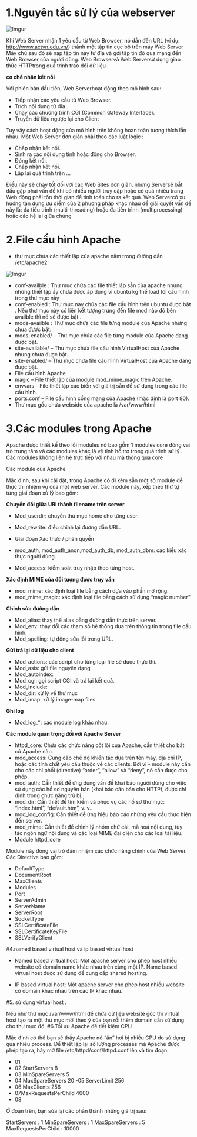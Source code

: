 # 1.Nguyên tắc sử lý của webserver 

![Imgur](http://i.imgur.com/ZK3Ib8H.png)

Khi  Web Server nhận 1 yêu cầu từ Web Browser, nó dẫn đến URL (ví dụ: http://www.actvn.edu.vn/)  thành một tập tin cục bộ trên 
máy Web Server
Máy chủ sau đó sẽ nạp tập tin này từ  đĩa và gởi tập tin đó qua mạng đến Web Browser của người dùng. 
Web Browservà Web Serversử dụng giao thức HTTPtrong quá trình trao đổi dữ liệu 

**cơ chế nhận kết nối** 

Với phiên bản đầu tiên, Web Serverhoạt động theo mô hình sau:

- Tiếp nhận các yêu cầu từ Web Browser.
- Trích nội dung từ đĩa .
- Chạy các chương trình CGI (Common Gateway Interface).
- Truyền dữ liệu ngược lại cho Client

Tuy vậy cách hoạt động của mô hình trên không hoàn toàn tương thích lẫn nhau. Một Web Server đơn giản phải theo các luật logic :

- Chấp nhận kết nối.
- Sinh ra các nội dung tĩnh hoặc động cho Browser.
- Đóng kết nối.
- Chấp nhận kết nối.
- Lập lại quá trình trên ...

Điều này sẽ chạy tốt đối với các Web Sites đơn giản, nhưng Serversẽ bắt đầu gặp phải vấn đề khi có nhiều người truy cập hoặc 
có quá nhiều trang Web động phải tốn thời gian để tính toán cho ra kết quả. 
Web Servercó xu hướng tận dụng ưu điểm của 2 phương pháp khác nhau để giải quyết vấn đề này là: đa tiểu trình (multi-threading)
hoặc đa tiến trình (multiprocessing) hoặc các hệ lai giữa chúng.

# 2.File cấu hình Apache

- thư mục chứa các thiết lập của apache nằm trong đường dẫn /etc/apache2 

![Imgur](http://i.imgur.com/SFJAjpa.png)
- conf-availble : Thư mục chứa các file thiết lập sẵn của apache nhưng những thiết lập ấy chưa được áp dụng vì ubuntu kg thể load tới cấu hình trong thư mục này 
- conf-enabled : Thư mục này chứa các file cấu hình trên ubuntu được bật . Nếu thư mục này có liên kết tượng trưng đến file mod nào đó bên availble thì nó sẽ được bật . 
- mods-availble : Thư mục chứa các file từng module của Apache nhưng chưa được bật.
- mods-enabled/ – Thư mục chứa các file từng module của Apache đang được bật.
- site-available/ – Thư mục chứa file cấu hình VirtualHost của Apache nhưng chưa được bật.
- site-enabled/ – Thư mục chứa file cấu hình VirtualHost của Apache đang được bật.
- File cấu hình Apache
- magic – File thiết lập của module mod_mime_magic trên Apache.
- envvars – File thiết lập các biến với giá trị sẵn để sử dụng trong các file cấu hình.
- ports.conf – File cấu hình cổng mạng của Apache (mặc định là port 80).
- Thư mục gốc chứa webside của apache là /var/www/html 

# 3.Các modules trong Apache

  Apache được thiết kế theo lối modules nó bao gồm 1 modules core đóng vai trò trung tâm và các modules khác là vệ tinh hỗ trợ trong quá trình sử lý . Các modules không liên hệ trực tiếp với nhau mà thông qua core 
  
Các module của Apache

Mặc định, sau khi cài đặt, trong Apache có đi kèm sẵn một số module để thực thi nhiệm vụ của một web server. Các module này, xếp theo thứ tự từng giai đoạn xử lý bao gồm:

**Chuyển đổi giữa URI thành filename trên server**

- Mod_userdir: chuyển thư mục home cho từng user.
- Mod_rewrite: điều chỉnh lại đường dẫn URL.
- Giai đoạn Xác thực / phân quyền

- mod_auth, mod_auth_anon,mod_auth_db, mod_auth_dbm: các kiểu xác thực người dùng.
- Mod_access: kiểm soát truy nhập theo từng host.

**Xác định MIME của đối tượng được truy vấn**

- mod_mime: xác định loại file bằng cách dựa vào phần mở rộng.
- mod_mime_magic: xác định loại file bằng cách sử dụng “magic number”

**Chỉnh sửa đường dẫn**

- Mod_alias: thay thế alias bằng đường dẫn thực trên server.
- Mod_env: thay đổi các tham số hệ thống dựa trên thông tin trong file cấu hình.
- Mod_spelling: tự động sửa lỗi trong URL.

**Gửi trả lại dữ liệu cho client**

- Mod_actions: các script cho từng loại file sẽ được thực thi.
- Mod_asis: gửi file nguyên dạng
- Mod_autoindex:
- Mod_cgi: gọi script CGI và trả lại kết quả.
- Mod_include:
- Mod_dir: xử lý về thư mục
- Mod_imap: xử lý image-map files.

**Ghi log**

- Mod_log_*: các module log khác nhau.

**Các module quan trọng đối với Apache Server**

- httpd_core: Chứa các chức năng cốt lõi của Apache, cần thiết cho bất cứ Apache nào.
- mod_access: Cung cấp chế độ khiển tác dựa trên tên máy, địa chỉ IP, hoặc các tính chất yêu cầu thuộc về các clients. Bởi vì - module này cần cho các chỉ phối (directive) “order”, “allow” và “deny”, nó cần được cho phép.
- mod_auth: Cần thiết để ứng dụng vấn đề khai báo người dùng cho việc sử dụng các hồ sơ nguyên bản (khai báo căn bản cho HTTP), được chỉ định trong chức năng trù bị.
- mod_dir: Cần thiết để tìm kiếm và phục vụ các hồ sơ thư mục: “index.html”, “default.htm”, v..v..
- mod_log_config: Cần thiết để ứng hiệu báo cáo những yêu cầu thực hiện đến server.
- mod_mime: Cần thiết để chỉnh lý nhóm chữ cái, mã hoá nội dung, tùy tác ngôn ngữ nội dung và các loại MIME đại diện cho các loại tài liệu.
- Module httpd_core

Module này đóng vai trò đảm nhiệm các chức năng chính của Web Server. Các Directive bao gồm:

- DefaultType
- DocumentRoot
- MaxClients
- Modules
- Port
- ServerAdmin
- ServerName
- ServerRoot
- SocketType
- SSLCertificateFile
- SSLCertificateKeyFile
- SSLVerifyClient

#4.named based virtual host và ip based virtual host

- Named based virtual host: Một apache server cho phép host nhiều website có domain name khác nhau trên cùng một IP. Name based virtual host được sử dụng để cung cấp shared hosting.

- IP based virtual host: Một apache server cho phép host nhiều website có domain khác nhau trên các IP khác nhau.

#5. sử dụng virtual host .

  Nếu như  thư mục /var/www/html để chứa dữ liệu website gốc thì virtual host tạo ra một thư mục mới theo ý của bạn rồi thêm domain cần sử dụng cho thư mục đó.
#6.Tối ưu Apache để tiết kiệm CPU

Mặc định có thể bạn sẽ thấy Apache nó “ăn” hơi bị nhiều CPU do sử dụng quá nhiều process. Để thiết lập lại số lượng processes mà Apache được phép tạo ra, hãy mở file /etc/httpd/conf/httpd.conf lên và tìm đoạn:

- 01 <IfModule prefork.c>
- 02 StartServers       8
- 03 MinSpareServers    5
- 04 MaxSpareServers   20
 -05 ServerLimit      256
- 06 MaxClients       256
- 07MaxRequestsPerChild  4000
- 08 </IfModule>

Ở đoạn trên, bạn sửa lại các phần thành những giá trị sau:

StartServers : 1
MinSpareServers : 1
MaxSpareServers : 5
MaxRequestsPerChild : 10000
  
  



